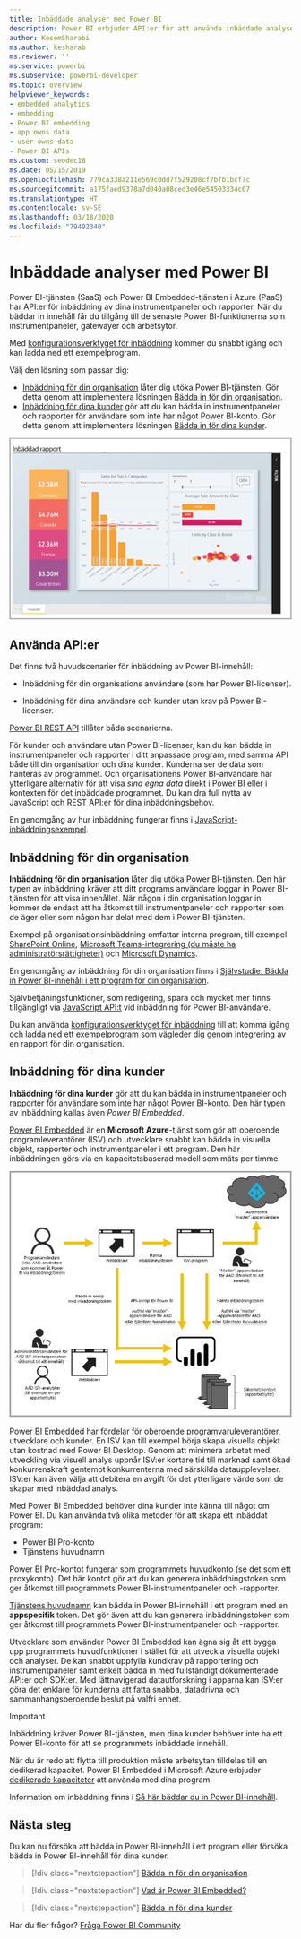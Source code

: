 ```yaml
---
title: Inbäddade analyser med Power BI
description: Power BI erbjuder API:er för att använda inbäddade analyser till dina instrumentpaneler och rapporter i program. Lär dig mer om inbäddning med Power BI både i en PaaS-miljö och en SaaS-miljö genom att använda programvara för inbäddad analys, inbäddade analysverktyg eller inbäddade Business Intelligence-verktyg.
author: KesemSharabi
ms.author: kesharab
ms.reviewer: ''
ms.service: powerbi
ms.subservice: powerbi-developer
ms.topic: overview
helpviewer_keywords:
- embedded analytics
- embedding
- Power BI embedding
- app owns data
- user owns data
- Power BI APIs
ms.custom: seodec18
ms.date: 05/15/2019
ms.openlocfilehash: 779ca338a211e569c0dd7f529208cf7bfb1bcf7c
ms.sourcegitcommit: a175faed9378a7d040a08ced3e46e54503334c07
ms.translationtype: HT
ms.contentlocale: sv-SE
ms.lasthandoff: 03/18/2020
ms.locfileid: "79492340"
---
```

# <a name="embedded-analytics-with-power-bi"></a>Inbäddade analyser med Power BI

Power BI-tjänsten (SaaS) och Power BI Embedded-tjänsten i Azure (PaaS) har API:er för inbäddning av dina instrumentpaneler och rapporter. När du bäddar in innehåll får du tillgång till de senaste Power BI-funktionerna som instrumentpaneler, gatewayer och arbetsytor.

Med [konfigurationsverktyget för inbäddning](https://aka.ms/embedsetup) kommer du snabbt igång och kan ladda ned ett exempelprogram.

Välj den lösning som passar dig:

* [Inbäddning för din organisation](embedding.md#embedding-for-your-organization) låter dig utöka Power BI-tjänsten. Gör detta genom att implementera lösningen [Bädda in för din organisation](https://aka.ms/embedsetup/UserOwnsData).
* [Inbäddning för dina kunder](embedding.md#embedding-for-your-customers) gör att du kan bädda in instrumentpaneler och rapporter för användare som inte har något Power BI-konto. Gör detta genom att implementera lösningen [Bädda in för dina kunder](https://aka.ms/embedsetup/AppOwnsData).

![PBIE-exempel](../media/what-can-you-do/what-can-you-do-02.png)

## <a name="use-apis"></a>Använda API:er

Det finns två huvudscenarier för inbäddning av Power BI-innehåll:
- Inbäddning för din organisations användare (som har Power BI-licenser). 
 
- Inbäddning för dina användare och kunder utan krav på Power BI-licenser. 

[Power BI REST API](https://docs.microsoft.com/rest/api/power-bi/) tillåter båda scenarierna.

För kunder och användare utan Power BI-licenser, kan du kan bädda in instrumentpaneler och rapporter i ditt anpassade program, med samma API både till din organisation och dina kunder. Kunderna ser de data som hanteras av programmet. Och organisationens Power BI-användare har ytterligare alternativ för att visa *sina egna data* direkt i Power BI eller i kontexten för det inbäddade programmet. Du kan dra full nytta av JavaScript och REST API:er för dina inbäddningsbehov.

En genomgång av hur inbäddning fungerar finns i [JavaScript-inbäddningsexempel](https://microsoft.github.io/PowerBI-JavaScript/demo/).

## <a name="embedding-for-your-organization"></a>Inbäddning för din organisation

**Inbäddning för din organisation** låter dig utöka Power BI-tjänsten. Den här typen av inbäddning kräver att ditt programs användare loggar in Power BI-tjänsten för att visa innehållet. När någon i din organisation loggar in kommer de endast att ha åtkomst till instrumentpaneler och rapporter som de äger eller som någon har delat med dem i Power BI-tjänsten.

Exempel på organisationsinbäddning omfattar interna program, till exempel [SharePoint Online](https://powerbi.microsoft.com/blog/integrate-power-bi-reports-in-sharepoint-online/), [Microsoft Teams-integrering (du måste ha administratörsrättigheter)](https://powerbi.microsoft.com/blog/power-bi-teams-up-with-microsoft-teams/) och [Microsoft Dynamics](https://docs.microsoft.com/dynamics365/customer-engagement/basics/add-edit-power-bi-visualizations-dashboard).

En genomgång av inbäddning för din organisation finns i [Självstudie: Bädda in Power BI-innehåll i ett program för din organisation](embed-sample-for-your-organization.md).

Självbetjäningsfunktioner, som redigering, spara och mycket mer finns tillgängligt via [JavaScript API:t](https://github.com/Microsoft/PowerBI-JavaScript) vid inbäddning för Power BI-användare.

Du kan använda [konfigurationsverktyget för inbäddning](https://aka.ms/embedsetup/UserOwnsData) till att komma igång och ladda ned ett exempelprogram som vägleder dig genom integrering av en rapport för din organisation.

## <a name="embedding-for-your-customers"></a>Inbäddning för dina kunder

**Inbäddning för dina kunder** gör att du kan bädda in instrumentpaneler och rapporter för användare som inte har något Power BI-konto. Den här typen av inbäddning kallas även *Power BI Embedded*.

[Power BI Embedded](azure-pbie-what-is-power-bi-embedded.md) är en **Microsoft Azure**-tjänst som gör att oberoende programleverantörer (ISV) och utvecklare snabbt kan bädda in visuella objekt, rapporter och instrumentpaneler i ett program. Den här inbäddningen görs via en kapacitetsbaserad modell som mäts per timme.

![Inbäddningsflöde för inbäddning för dina kunder](media/embedding/powerbi-embed-flow.png)

Power BI Embedded har fördelar för oberoende programvaruleverantörer, utvecklare och kunder. En ISV kan till exempel börja skapa visuella objekt utan kostnad med Power BI Desktop. Genom att minimera arbetet med utveckling via visuell analys uppnår ISV:er kortare tid till marknad samt ökad konkurrenskraft gentemot konkurrenterna med särskilda dataupplevelser. ISV:er kan även välja att debitera en avgift för det ytterligare värde som de skapar med inbäddad analys.

Med Power BI Embedded behöver dina kunder inte känna till något om Power BI. Du kan använda två olika metoder för att skapa ett inbäddat program:
- Power BI Pro-konto 
- Tjänstens huvudnamn 

Power BI Pro-kontot fungerar som programmets huvudkonto (se det som ett proxykonto). Det här kontot gör att du kan generera inbäddningstoken som ger åtkomst till programmets Power BI-instrumentpaneler och -rapporter.

[Tjänstens huvudnamn](embed-service-principal.md) kan bädda in Power BI-innehåll i ett program med en **appspecifik** token. Det gör även att du kan generera inbäddningstoken som ger åtkomst till programmets Power BI-instrumentpaneler och -rapporter.

Utvecklare som använder Power BI Embedded kan ägna sig åt att bygga upp programmets huvudfunktioner i stället för att utveckla visuella objekt och analyser. De kan snabbt uppfylla kundkrav på rapportering och instrumentpaneler samt enkelt bädda in med fullständigt dokumenterade API:er och SDK:er. Med lättnavigerad datautforskning i apparna kan ISV:er göra det enklare för kunderna att fatta snabba, datadrivna och sammanhangsberoende beslut på valfri enhet.

> [!IMPORTANT]
> Inbäddning kräver Power BI-tjänsten, men dina kunder behöver inte ha ett Power BI-konto för att se programmets inbäddade innehåll. 

När du är redo att flytta till produktion måste arbetsytan tilldelas till en dedikerad kapacitet. Power BI Embedded i Microsoft Azure erbjuder [dedikerade kapaciteter](azure-pbie-create-capacity.md) att använda med dina program.

Information om inbäddning finns i [Så här bäddar du in Power BI-innehåll](embed-sample-for-customers.md).

## <a name="next-steps"></a>Nästa steg

Du kan nu försöka att bädda in Power BI-innehåll i ett program eller försöka bädda in Power BI-innehåll för dina kunder.

> [!div class="nextstepaction"]
> [Bädda in för din organisation](embed-sample-for-your-organization.md)

> [!div class="nextstepaction"]
> [Vad är Power BI Embedded?](azure-pbie-what-is-power-bi-embedded.md)

> [!div class="nextstepaction"]
>[Bädda in för dina kunder](embed-sample-for-customers.md)

Har du fler frågor? [Fråga Power BI Community](https://community.powerbi.com/)
